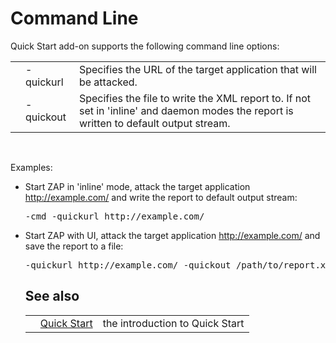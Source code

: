 # Command Line
Quick Start add-on supports the following command line options:
<table>
<tr><td></td><td>-quickurl</td><td>Specifies the URL of the target application that will be attacked.</td></tr>
<tr><td></td><td>-quickout</td><td>Specifies the file to write the XML report to. If not set in 'inline' and daemon modes the report is<br>
written to default output stream.</td></tr>
</table>
<br>

Examples:<br>
<ul><li>Start ZAP in 'inline' mode, attack the target application <a href='http://example.com/'>http://example.com/</a> and write the report to default output stream: <pre>-cmd -quickurl http://example.com/</pre>
</li><li>Start ZAP with UI, attack the target application <a href='http://example.com/'>http://example.com/</a> and save the report to a file: <pre>-quickurl http://example.com/ -quickout /path/to/report.xml</pre>
<h2>See also</h2>
<table>
<tr><td></td><td><a href='HelpAddonsQuickstartQuickstart'>Quick Start</a></td><td>the introduction to Quick Start</td></tr>
</table>
